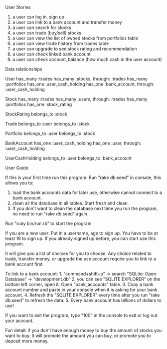
User Stories
1. a user can log in, sign up
2. a user can link to a bank account and transfer money
2. a user can search for stocks
3. a user can trade (buy/sell) stocks
6. a user can view the list of owned stocks from portfolios table
7. a user can view trade history from trades table
8. a user can upgrade to see stock rating and recommendation
9. a user can check linked bank account
10. a user can check account_balance (how much cash in the user account)

Data relationships

User
    has_many :trades
    has_many :stocks, through: :trades
    has_many :portfolios
    has_one :user_cash_holding
    has_one :bank_account, through: :user_cash_holding

Stock
    has_many :trades
    has_many :users, through: :trades
    has_many :portfolios
    has_one :stock_rating

StockRating
    belongs_to :stock

Trade
    belongs_to :user
    belongs_to :stock

Portfolio
    belongs_to :user
    belongs_to :stock

BankAccount
    has_one :user_cash_holding
    has_one :user, through: :user_cash_holding

UserCashHolding
    belongs_to :user
    belongs_to :bank_account

User Guide

If this is your first time run this program. Run "rake db:seed" in console, this allows you to: 
  1. load the bank accounts data for later use, otherwise cannot connect to a bank account. 
  2. clean all the database in all tables. Start fresh and clean.
  3. If you don't want to clean the database next time you run the program, no need to run "rake db:seed" again.

Run "ruby bin/run.rb" to start the program

If you are a new user: Put in a username, age to sign up. You have to be at least 18 to sign up. 
If you already signed up before, you can start use this program.

It will give you a list of choices for you to choose. Any choice related to trade, transfer money, or upgrade the use account require you to link to a bank account first.

To link to a bank account:
    1. "command+shift+p"  -> search "SQLite: Open Database" -> "development.db"
    2. you can see "SQLITE EXPLORER" on the bottom left corner, open it. Open "bank_accounts" table.
    3. Copy a bank account number and paste in your console when it is asking for your bank account.
    4. Refresh the "SQLITE EXPLORER" every time after you run "rake db:seed" to refresh the data.
    5. Every bank account has billions of dollars to use!

If you want to exit the program, type "100" in the console to exit or log out your account.

Fun detail: 
if you don't have enough money to buy the amount of stocks you want to buy. It will promote the amount you can buy, or promote you to deposit more money.






  